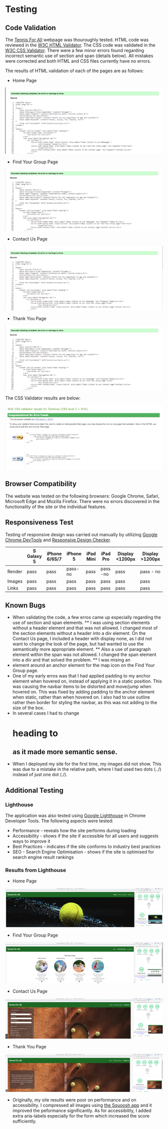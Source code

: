 # Testing

## Code Validation

The [Tennis For All](https://lucia2007.github.io/tennis-for-all/index.html) webpage was thouroughly tested. HTML code was reviewed in the [W3C HTML Validator](https://validator.w3.org). The CSS code was validated in the [W3C CSS Validator](https://jigsaw.w3.org/css-validator/). There were a few minor errors found regarding incorrect semantic use of section and span (details below). All mistakes were corrected and both HTML and CSS files currently have no errors.

The results of HTML validation of each of the pages are as follows:

* Home Page

![W3C Validator test result](assets/readme-images/index_page_no_errors.png)

* Find Your Group Page

![W3C Validator test result](assets/readme-images/group_page_no_errors.png)

* Contact Us Page

![W3C Validator test result](assets/readme-images/contact_page_no_errors.png)

* Thank You Page

![W3C Validator test result](assets/readme-images/thanks_page_no_errors.png)

The CSS Validator results are below:

![W3C CSS Validator result](assets/readme-images/css_validation_no_errors.png)

## Browser Compatibility

The website was tested on the following browsers: Google Chrome, Safari, Microsoft Edge and Mozilla Firefox. There were no errors discovered in the functionality of the site or the individual features.

## Responsiveness Test

Testing of responsive design was carried out manually by utilizing [Google Chrome DevTools](https://developer.chrome.com/docs/devtools) and [Responsive Design Checker](https://www.responsivedesignchecker.com/).

|        | S Galaxy 5 | iPhone 6/6S/7| iPhone 5 | iPad Mini | iPad Pro | Display <1200px | Display >1200px |
|--------|------------|--------------|----------|-----------|----------|-----------------|-----------------|
| Render | pass       | pass         | pass-no  | pass      | pass -no | pass            | pass - no       |
| Images | pass       | pass         | pass     | pass      | pass     | pass            | pass            |
| Links  | pass       | pass         | pass     | pass      | pass     | pass            | pass            |


## Known Bugs

* When validating the code, a few erros came up especially regarding the use of section and span elements. 
    ** I was using section elements without a header element and that was not allowed. I changed most of the section elements without a header into a div element. On the Contact Us page, I included a header with display none, as I did not want to change the look of the page, but had wanted to use the semantically more appropriate element. 
    ** Also a use of paragraph element within the span was not allowed. I changed the span element into a div and that solved the problem.
    ** I was mising an <li> element around an anchor element for the map icon on the Find Your Group page.
* One of my early erros was that I had applied padding to my anchor element when hovered on, instead of applying it in a static position. This was causing the navbar items to be distorted and move/jump when hovered on. This was fixed by adding padding to the anchor element when static, rather than when hovered on. I also had to use outline rather then border for styling the navbar, as this was not adding to the size of the box.
* In several cases I had to change <h1> heading to <h2> as it made more semantic sense.
* When I deployed my site for the first time, my images did not show. This was due to a mistake in the relative path, where I had used two dots (../) instead of just one dot (./).

## Additional Testing

### Lighthouse
The application was also tested using [Google Lighthouse](https://developers.google.com/web/tools/lighthouse) in Chrome Developer Tools. The following aspects were tested:

* Performance - reveals how the site performs during loading
* Accessibility - shows if the site if accessible for all users and suggests ways to improve it
* Best Practices - indicates if the site conforms to industry best practices
* SEO - Search Engine Optimisation - shows if the site is optimised for search engine result rankings


### Results from Lighthouse 

* Home Page

![Lighthouse test result](assets/readme-images/home_lighthouse.png)

* Find Your Group Page

![Lighthouse test result](assets/readme-images/group_lighthouse.png)

* Contact Us Page

![Lighthouse test result](assets/readme-images/contact_lighthouse.png)

* Thank You Page

![Lighthouse test result](assets/readme-images/thanks_lighthouse.png)


* Originally, my site results were poor on performance and on accessibility. I compressed all images using [the Squoosh app](https://squoosh.app/) and it improved the peformance significantly. As for accessibility, I added extra aria-labels especially for the form which increased the score sufficiently.